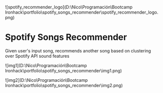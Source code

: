 ![spotify_recommender_logo](D:\Nico\Programación\Bootcamp Ironhack\portfolio\spotify_songs_recommender\spotify_recommender_logo.png)

# Spotify Songs Recommender

Given user's input song, recommends another song based on clustering over Spotify API sound features

![img1](D:\Nico\Programación\Bootcamp Ironhack\portfolio\spotify_songs_recommender\img1.png)

![img2](D:\Nico\Programación\Bootcamp Ironhack\portfolio\spotify_songs_recommender\img2.png)